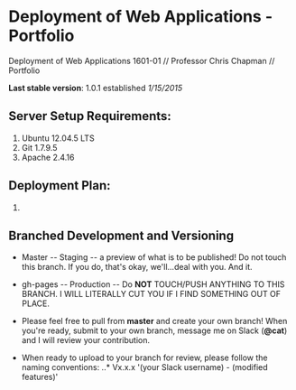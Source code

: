# Deployment of Web Applications - Portfolio
Deployment of Web Applications 1601-01 // Professor Chris Chapman // Portfolio

**Last stable version**: 1.0.1 established *1/15/2015*

## Server Setup Requirements:
1. Ubuntu 12.04.5 LTS
2. Git 1.7.9.5
3. Apache 2.4.16

## Deployment Plan:
1. 

## Branched Development and Versioning
* Master -- Staging -- a preview of what is to be published! Do not touch this branch. 
If you do, that's okay, we'll...deal with you. And it.

* gh-pages -- Production -- Do **NOT** TOUCH/PUSH ANYTHING TO THIS BRANCH. 
I WILL LITERALLY CUT YOU IF I FIND SOMETHING OUT OF PLACE.

* Please feel free to pull from **master** and create your own branch! When you're ready,
submit to your own branch, message me on Slack (__@cat__) and I will review your contribution.

* When ready to upload to your branch for review, please follow the naming conventions:
..*  Vx.x.x '(your Slack username) - (modified features)'


